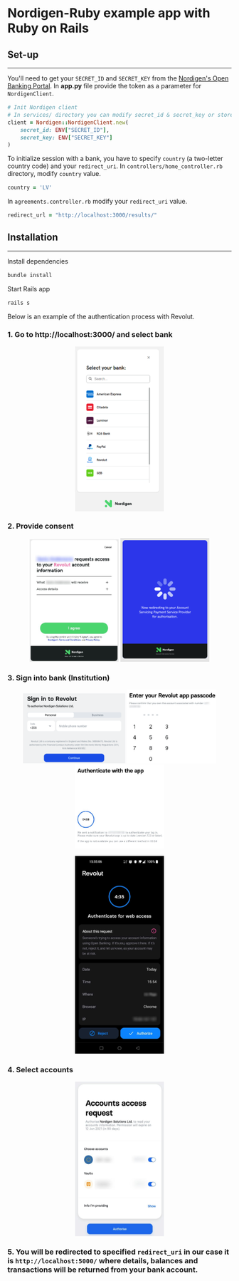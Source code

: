 # Nordigen-Ruby example app with Ruby on Rails

## Set-up
---
You'll need to get your `SECRET_ID` and `SECRET_KEY` from the [Nordigen's Open Banking Portal](https://ob.nordigen.com/).
In **app.py** file provide the token as a parameter for `NordigenClient`.

```ruby
# Init Nordigen client
# In services/ directory you can modify secret_id & secret_key or store the values in .env file
client = Nordigen::NordigenClient.new(
    secret_id: ENV["SECRET_ID"],
    secret_key: ENV["SECRET_KEY"]
)
```

To initialize session with a bank, you have to specify `country` (a two-letter country code) and your `redirect_uri`.
In `controllers/home_controller.rb` directory, modify `country` value.
```ruby
country = 'LV'
```

In `agreements.controller.rb` modify your `redirect_uri` value.
```ruby
redirect_url = "http://localhost:3000/results/"
```

## Installation
---
Install dependencies

```bash
bundle install
```

Start Rails app

```bash
rails s
```

Below is an example of the authentication process with Revolut.

### 1. Go to http://localhost:3000/ and select bank
<p align="center">
    <img align="center" src="./resources/_media/f_3_select_aspsp.png" width="200" />
</p>

### 2. Provide consent
<p align="center">
  <img src="./resources/_media/f_4_ng_agreement.jpg" width="200" />
  <img src="./resources/_media/f_4.1_ng_redirect.png" width="200" />
</p>

### 3. Sign into bank (Institution)
<p align="center">
  <img src="./resources/_media/f_5_aspsps_signin.png" width="230" />
  <img src="./resources/_media/f_5.1_aspsps_signin.jpg" width="200" />
  <img src="./resources/_media/f_5.2_aspsps_signin.jpg" width="200" />
</p>

<p align="center">
  <img src="./resources/_media/f_5.3_aspsp_auth.jpg" width="200" />
</p>

### 4. Select accounts
<p align="center">
  <img src="./resources/_media/f_6_aspsp_accs.jpg" width="200" />
</p>

### 5. You will be redirected to specified `redirect_uri` in our case it is `http://localhost:5000/` where details, balances and transactions will be returned from your bank account.
